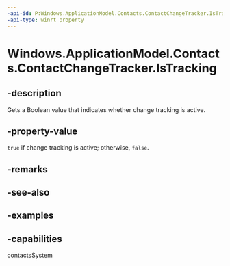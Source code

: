 ```yaml
---
-api-id: P:Windows.ApplicationModel.Contacts.ContactChangeTracker.IsTracking
-api-type: winrt property
---
```


<!-- Property syntax.
public bool IsTracking { get; }
-->

# Windows.ApplicationModel.Contacts.ContactChangeTracker.IsTracking

## -description

Gets a Boolean value that indicates whether change tracking is active.

## -property-value

`true` if change tracking is active; otherwise, `false`.

## -remarks

## -see-also

## -examples

## -capabilities
contactsSystem
